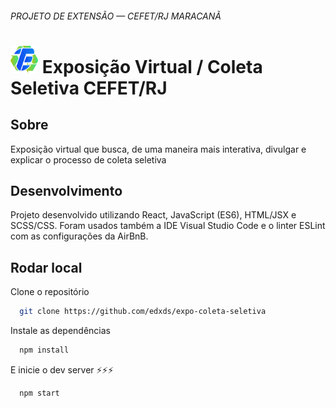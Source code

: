 ###### PROJETO DE EXTENSÃO — CEFET/RJ MARACANÃ

# <img src="https://raw.githubusercontent.com/edxds/expo-coleta-seletiva/master/public/favicon.png" width="44" height="44" /> Exposição Virtual / Coleta Seletiva CEFET/RJ

## Sobre

Exposição virtual que busca, de uma maneira mais interativa, divulgar e explicar o processo de coleta seletiva

## Desenvolvimento

Projeto desenvolvido utilizando React, JavaScript (ES6), HTML/JSX e SCSS/CSS. Foram usados também a IDE Visual Studio Code e o linter ESLint com as configurações da AirBnB.

## Rodar local

Clone o repositório

```bash
  git clone https://github.com/edxds/expo-coleta-seletiva
```

Instale as dependências

```bash
  npm install
```

E inicie o dev server ️⚡️⚡️️⚡️

```bash
  npm start
```
